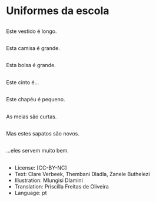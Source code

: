 # Uniformes da escola

##
Este vestido é longo.

##
Esta camisa é grande.

##
Esta bolsa é grande.

##
Este cinto é...

##
Este chapéu é pequeno.

##
As meias são curtas.

##
Mas estes sapatos são novos.

##
...eles servem muito bem.

##
* License: [CC-BY-NC]
* Text: Clare Verbeek, Thembani Dladla, Zanele Buthelezi
* Illustration: Mlungisi Dlamini
* Translation: Priscilla Freitas de Oliveira
* Language: pt
